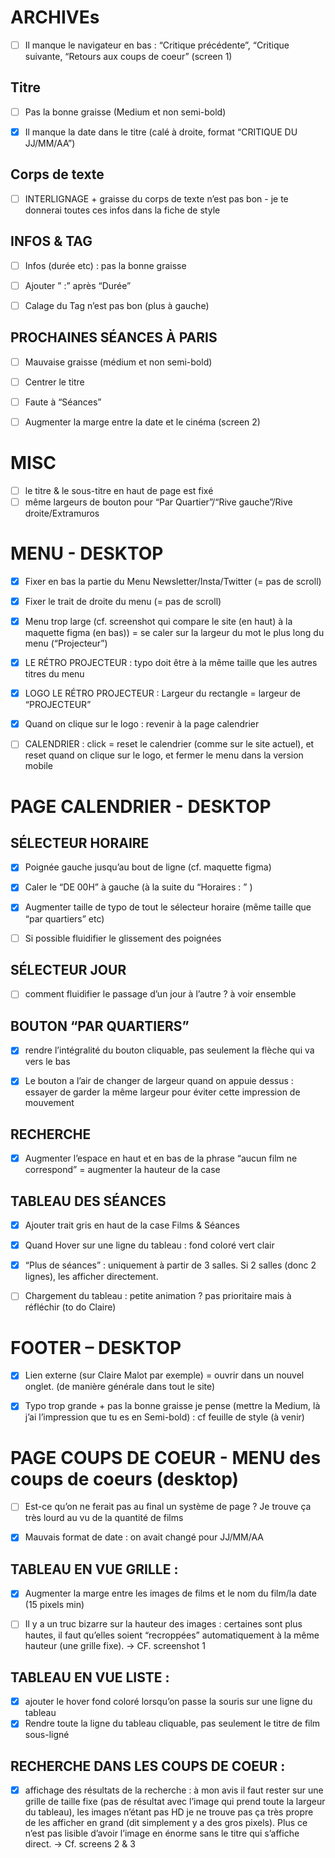 # ARCHIVEs

- [ ] Il manque le navigateur en bas : “Critique précédente”, “Critique suivante, “Retours aux coups de coeur” (screen 1)

## Titre

- [ ] Pas la bonne graisse (Medium et non semi-bold)

- [x] Il manque la date dans le titre (calé à droite, format “CRITIQUE DU JJ/MM/AA”)

## Corps de texte

- [ ] INTERLIGNAGE + graisse du corps de texte n’est pas bon - je te donnerai toutes ces infos dans la fiche de style

## INFOS & TAG

- [ ] Infos (durée etc) : pas la bonne graisse

- [ ] Ajouter ” :” après “Durée”

- [ ] Calage du Tag n’est pas bon (plus à gauche)

## PROCHAINES SÉANCES À PARIS

- [ ] Mauvaise graisse (médium et non semi-bold)

- [ ] Centrer le titre

- [ ] Faute à “Séances”

- [ ] Augmenter la marge entre la date et le cinéma (screen 2)

# MISC

- [ ] le titre & le sous-titre en haut de page est fixé
- [ ] même largeurs de bouton pour “Par Quartier”/“Rive gauche”/Rive droite/Extramuros

# MENU - DESKTOP

- [x] Fixer en bas la partie du Menu Newsletter/Insta/Twitter (= pas de scroll)

- [x] Fixer le trait de droite du menu (= pas de scroll)

- [x] Menu trop large (cf. screenshot qui compare le site (en haut) à la maquette figma (en bas)) = se caler sur la largeur du mot le plus long du menu (“Projecteur”)

- [x] LE RÉTRO PROJECTEUR : typo doit être à la même taille que les autres titres du menu

- [x] LOGO LE RÉTRO PROJECTEUR : Largeur du rectangle = largeur de “PROJECTEUR”

- [x] Quand on clique sur le logo : revenir à la page calendrier

- [ ] CALENDRIER : click = reset le calendrier (comme sur le site actuel), et reset quand on clique sur le logo, et fermer le menu dans la version mobile

# PAGE CALENDRIER - DESKTOP

## SÉLECTEUR HORAIRE

- [x] Poignée gauche jusqu’au bout de ligne (cf. maquette figma)

- [x] Caler le “DE 00H” à gauche (à la suite du “Horaires : ” )

- [x] Augmenter taille de typo de tout le sélecteur horaire (même taille que “par quartiers” etc)

- [ ] Si possible fluidifier le glissement des poignées

## SÉLECTEUR JOUR

- [ ] comment fluidifier le passage d’un jour à l’autre ? à voir ensemble

## BOUTON “PAR QUARTIERS”

- [x] rendre l’intégralité du bouton cliquable, pas seulement la flèche qui va vers le bas

- [x] Le bouton a l’air de changer de largeur quand on appuie dessus : essayer de garder la même largeur pour éviter cette impression de mouvement

## RECHERCHE

- [x] Augmenter l’espace en haut et en bas de la phrase “aucun film ne correspond” = augmenter la hauteur de la case

## TABLEAU DES SÉANCES

- [x] Ajouter trait gris en haut de la case Films & Séances

- [x] Quand Hover sur une ligne du tableau : fond coloré vert clair

- [x] “Plus de séances” : uniquement à partir de 3 salles. Si 2 salles (donc 2 lignes), les afficher directement.

- [ ] Chargement du tableau : petite animation ? pas prioritaire mais à réfléchir (to do Claire)

# FOOTER – DESKTOP

- [x] Lien externe (sur Claire Malot par exemple) = ouvrir dans un nouvel onglet. (de manière générale dans tout le site)

- [x] Typo trop grande + pas la bonne graisse je pense (mettre la Medium, là j’ai l’impression que tu es en Semi-bold) : cf feuille de style (à venir)

# PAGE COUPS DE COEUR - MENU des coups de coeurs (desktop)

- [ ] Est-ce qu’on ne ferait pas au final un système de page ? Je trouve ça très lourd au vu de la quantité de films

- [x] Mauvais format de date : on avait changé pour JJ/MM/AA

## TABLEAU EN VUE GRILLE :

- [x] Augmenter la marge entre les images de films et le nom du film/la date (15 pixels min)

- [ ] Il y a un truc bizarre sur la hauteur des images : certaines sont plus hautes, il faut qu’elles soient “recroppées” automatiquement à la même hauteur (une grille fixe). -> CF. screenshot 1

## TABLEAU EN VUE LISTE :

- [x] ajouter le hover fond coloré lorsqu’on passe la souris sur une ligne du tableau
- [x] Rendre toute la ligne du tableau cliquable, pas seulement le titre de film sous-ligné

## RECHERCHE DANS LES COUPS DE COEUR :

- [x] affichage des résultats de la recherche : à mon avis il faut rester sur une grille de taille fixe (pas de résultat avec l’image qui prend toute la largeur du tableau), les images n’étant pas HD je ne trouve pas ça très propre de les afficher en grand (dit simplement y a des gros pixels). Plus ce n’est pas lisible d’avoir l’image en énorme sans le titre qui s’affiche direct. -> Cf. screens 2 & 3
